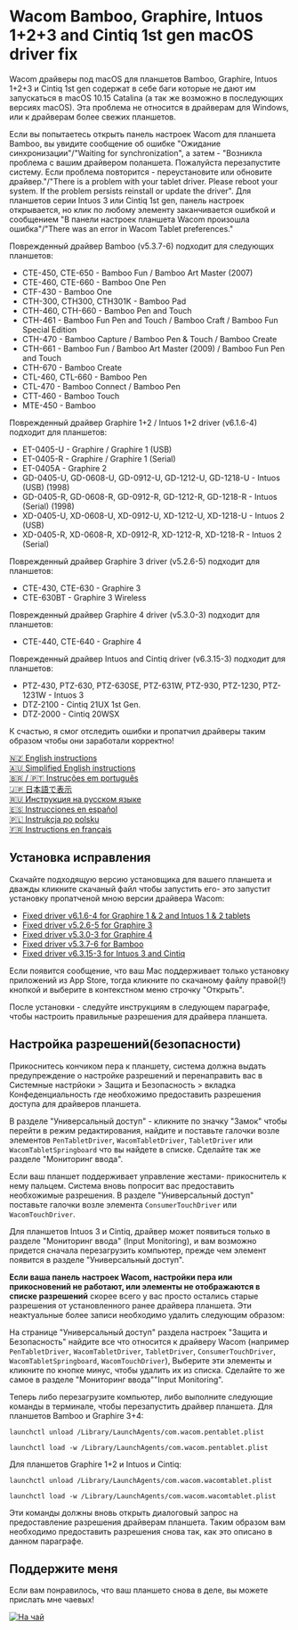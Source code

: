 # Wacom Bamboo, Graphire, Intuos 1+2+3 and Cintiq 1st gen macOS driver fix

Wacom драйверы под macOS для планшетов Bamboo, Graphire, Intuos 1+2+3 и Cintiq 1st gen содержат в себе баги которые не 
дают им запускаться в macOS 10.15 Catalina (а так же возможно в последующих версиях macOS). Эта проблема не относится в 
драйверам для Windows, или к драйверам более свежих планшетов.

Если вы попытаетесь открыть панель настроек Wacom для планшета Bamboo, вы увидите сообщение об ошибке 
"Ожидание синхронизации"/"Waiting for synchronization", а затем - "Возникла проблема с вашим драйвером поланшета. 
Пожалуйста перезапустите систему. Если проблема повторится - переустановите или обновите драйвер."/"There is a problem 
with your tablet driver. Please reboot your system. If the problem persists reinstall or update the driver".
Для планшетов серии Intuos 3 или Cintiq 1st gen, панель настроек открывается, но клик по любому элементу заканчивается 
ошибкой и сообщением "В панели настроек планшета Wacom произошла ошибка"/"There was an error in Wacom Tablet preferences."

Поврежденный драйвер Bamboo (v5.3.7-6) подходит для следующих планшетов:

- CTE-450, CTE-650 - Bamboo Fun / Bamboo Art Master (2007)
- CTE-460, CTE-660 - Bamboo One Pen
- CTF-430 - Bamboo One
- CTH-300, CTH300, CTH301K - Bamboo Pad
- CTH-460, CTH-660 - Bamboo Pen and Touch
- CTH-461 - Bamboo Fun Pen and Touch / Bamboo Craft / Bamboo Fun Special Edition
- CTH-470 - Bamboo Capture / Bamboo Pen & Touch / Bamboo Create
- CTH-661 - Bamboo Fun / Bamboo Art Master (2009) / Bamboo Fun Pen and Touch
- CTH-670 - Bamboo Create
- CTL-460, CTL-660 - Bamboo Pen 
- CTL-470 - Bamboo Connect / Bamboo Pen
- CTT-460 - Bamboo Touch
- MTE-450 - Bamboo

Поврежденный драйвер Graphire 1+2 / Intuos 1+2 driver (v6.1.6-4) подходит для планшетов:

- ET-0405-U - Graphire / Graphire 1 (USB)
- ET-0405-R - Graphire / Graphire 1 (Serial)
- ET-0405A - Graphire 2
- GD-0405-U, GD-0608-U, GD-0912-U, GD-1212-U, GD-1218-U - Intuos (USB) (1998)
- GD-0405-R, GD-0608-R, GD-0912-R, GD-1212-R, GD-1218-R - Intuos (Serial) (1998)
- XD-0405-U, XD-0608-U, XD-0912-U, XD-1212-U, XD-1218-U - Intuos 2 (USB)
- XD-0405-R, XD-0608-R, XD-0912-R, XD-1212-R, XD-1218-R - Intuos 2 (Serial)

Поврежденный драйвер Graphire 3 driver (v5.2.6-5) подходит для планшетов:

- CTE-430, CTE-630 - Graphire 3
- CTE-630BT - Graphire 3 Wireless

Поврежденный драйвер Graphire 4 driver (v5.3.0-3) подходит для планшетов:

- CTE-440, CTE-640 - Graphire 4

Поврежденный драйвер Intuos and Cintiq driver (v6.3.15-3) подходит для планшетов:

- PTZ-430, PTZ-630, PTZ-630SE, PTZ-631W, PTZ-930, PTZ-1230, PTZ-1231W - Intuos 3
- DTZ-2100 - Cintiq 21UX 1st Gen.
- DTZ-2000 - Cintiq 20WSX

К счастью, я смог отследить ошибки и пропатчил драйверы таким образом чтобы они заработали корректно!

[🇳🇿 English instructions](Readme.md)   
[🇦🇺 Simplified English instructions](Readme.en-simple.md)   
[🇧🇷 / 🇵🇹 Instruções em português](Readme.pt-BR.md)  
[🇯🇵 日本語で表示](Readme.ja-JP.md)   
[🇷🇺 Инструкция на русском языке](Readme.ru-RU.md)   
[🇪🇸 Instrucciones en español](Readme.es.md)   
[🇵🇱 Instrukcja po polsku](Readme.pl.md)   
[🇫🇷 Instructions en français](Readme.fr-FR.md)   

## Установка исправления

Скачайте подходящую версию установщика для вашего планшета и дважды кликните скачаный файл чтобы запустить его- это запустит установку пропатченой мною версии драйвера Wacom:

- [Fixed driver v6.1.6-4 for Graphire 1 & 2 and Intuos 1 & 2 tablets](https://github.com/thenickdude/wacom-driver-fix/releases/download/patch-9/Install-Wacom-Tablet-6.1.6-4-patched.pkg)
- [Fixed driver v5.2.6-5 for Graphire 3](https://github.com/thenickdude/wacom-driver-fix/releases/download/patch-9/Install-Wacom-Tablet-5.2.6-5-patched.pkg)
- [Fixed driver v5.3.0-3 for Graphire 4](https://github.com/thenickdude/wacom-driver-fix/releases/download/patch-9/Install-Wacom-Tablet-5.3.0-3-patched.pkg)
- [Fixed driver v5.3.7-6 for Bamboo](https://github.com/thenickdude/wacom-driver-fix/releases/download/patch-9/Install-Wacom-Tablet-5.3.7-6-patched.pkg)
- [Fixed driver v6.3.15-3 for Intuos 3 and Cintiq](https://github.com/thenickdude/wacom-driver-fix/releases/download/patch-9/Install-Wacom-Tablet-6.3.15-3-patched.pkg)

Если появится сообщение, что ваш Mac поддерживает только установку приложений из App Store, тогда кликните по скачаному файлу правой(!) кнопкой и выберите в контекстном меню строчку "Открыть".

После установки - следуйте инструкциям в следующем параграфе, чтобы настроить правильные разрешения для драйвера планшета.

## Настройка разрешений(безопасности)

Прикоснитесь кончиком пера к планшету, система должна выдать предупреждение о настройке разрешений и перенаправить вас в Системные настрйоки > Защита и Безопасность > вкладка Конфеденциальность где необхожимо предоставить разрешения доступа для драйверов планшета. 

В разделе "Универсальный доступ" - кликните по значку "Замок" чтобы перейти в режим редактирования, найдите и поставьте галочки возле элементов `PenTabletDriver`, `WacomTabletDriver`, `TabletDriver` или `WacomTabletSpringboard` что вы найдете в списке. Сделайте так же разделе "Мониторинг ввода".

Если ваш планшет поддерживает управление жестами- прикоснитель к нему пальцем. Система вновь попросит вас предоставить необхожимые разрешения.
В разделе "Универсальный доступ" поставьте галочки возле элемента `ConsumerTouchDriver` или `WacomTouchDriver`. 

Для планшетов Intuos 3 и Cintiq, драйвер может появиться только в разделе "Мониторинг ввода" (Input Monitoring), и вам возможно придется сначала перезагрузить компьютер, прежде чем элемент появится в разделе "Универсальный доступ".

**Если ваша панель настроек Wacom, настройки пера или прикосновений не работают, или элементы не отображаются в списке разрешений** скорее всего у вас просто остались старые разрешения от установленного ранее драйвера планшета. Эти неактуальные более записи необходимо удалить следующим образом:

На странице "Универсальный доступ" раздела настроек "Защита и Безопасность" найдите все что относится к драйверу Wacom (например `PenTabletDriver`, 
`WacomTabletDriver`, `TabletDriver`,  `ConsumerTouchDriver`, `WacomTabletSpringboard`, `WacomTouchDriver`), Выберите эти элементы и кликните по кнопке минус, чтобы удалить их из списка. Сделайте то же самое в разделе "Мониторинг ввода\""Input Monitoring".

Теперь либо перезагрузите компьютер, либо выполните следующие команды в терминале, чтобы перезапустить драйвер планшета.
Для планшетов Bamboo и Graphire 3+4:

    launchctl unload /Library/LaunchAgents/com.wacom.pentablet.plist

    launchctl load -w /Library/LaunchAgents/com.wacom.pentablet.plist
    
Для планшетов Graphire 1+2 и Intuos и Cintiq:

    launchctl unload /Library/LaunchAgents/com.wacom.wacomtablet.plist

    launchctl load -w /Library/LaunchAgents/com.wacom.wacomtablet.plist

Эти команды должны вновь открыть диалоговый запрос на предоставление разрешения драйверам планшета. Таким образом вам необходимо предоставить разрешения снова так, как это описано в данном параграфе.

## Поддержите меня

Если вам понравилось, что ваш планшето снова в деле, вы можете прислать мне чаевых!

[![На чай](https://www.paypalobjects.com/en_US/i/btn/btn_donateCC_LG.gif)](https://www.paypal.com/cgi-bin/webscr?cmd=_s-xclick&hosted_button_id=CDPRHRDZUDZW4&source=url) 
